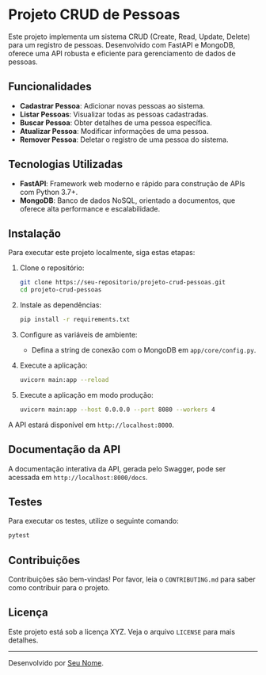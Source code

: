 
# Projeto CRUD de Pessoas

Este projeto implementa um sistema CRUD (Create, Read, Update, Delete) para um registro de pessoas. Desenvolvido com FastAPI e MongoDB, oferece uma API robusta e eficiente para gerenciamento de dados de pessoas.

## Funcionalidades

- **Cadastrar Pessoa**: Adicionar novas pessoas ao sistema.
- **Listar Pessoas**: Visualizar todas as pessoas cadastradas.
- **Buscar Pessoa**: Obter detalhes de uma pessoa específica.
- **Atualizar Pessoa**: Modificar informações de uma pessoa.
- **Remover Pessoa**: Deletar o registro de uma pessoa do sistema.

## Tecnologias Utilizadas

- **FastAPI**: Framework web moderno e rápido para construção de APIs com Python 3.7+.
- **MongoDB**: Banco de dados NoSQL, orientado a documentos, que oferece alta performance e escalabilidade.

## Instalação

Para executar este projeto localmente, siga estas etapas:

1. Clone o repositório:
   ```bash
   git clone https://seu-repositorio/projeto-crud-pessoas.git
   cd projeto-crud-pessoas
   ```

2. Instale as dependências:
   ```bash
   pip install -r requirements.txt
   ```

3. Configure as variáveis de ambiente:
   - Defina a string de conexão com o MongoDB em `app/core/config.py`.

4. Execute a aplicação:
   ```bash
   uvicorn main:app --reload
   ```

5. Execute a aplicação em modo produção:
   ```bash
   uvicorn main:app --host 0.0.0.0 --port 8080 --workers 4
   ```

A API estará disponível em `http://localhost:8000`.

## Documentação da API

A documentação interativa da API, gerada pelo Swagger, pode ser acessada em `http://localhost:8000/docs`.

## Testes

Para executar os testes, utilize o seguinte comando:

```bash
pytest
```

## Contribuições

Contribuições são bem-vindas! Por favor, leia o `CONTRIBUTING.md` para saber como contribuir para o projeto.

## Licença

Este projeto está sob a licença XYZ. Veja o arquivo `LICENSE` para mais detalhes.

---

Desenvolvido por [Seu Nome](link-para-seu-perfil).
